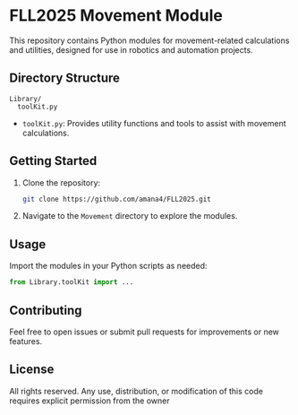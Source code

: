 
# FLL2025 Movement Module

This repository contains Python modules for movement-related calculations and utilities, designed for use in robotics and automation projects.

## Directory Structure

```
Library/
  toolKit.py
```

- `toolKit.py`: Provides utility functions and tools to assist with movement calculations.

## Getting Started

1. Clone the repository:
   ```zsh
   git clone https://github.com/amana4/FLL2025.git
   ```
2. Navigate to the `Movement` directory to explore the modules.

## Usage

Import the modules in your Python scripts as needed:
```python
from Library.toolKit import ...
```

## Contributing

Feel free to open issues or submit pull requests for improvements or new features.

## License

All rights reserved. Any use, distribution, or modification of this code requires explicit permission from the owner 
